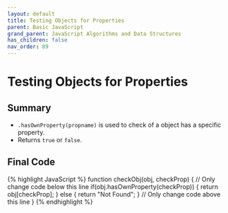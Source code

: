 ```yaml
---
layout: default
title: Testing Objects for Properties
parent: Basic JavaScript
grand_parent: JavaScript Algorithms and Data Structures
has_children: false
nav_order: 89
---
```

# Testing Objects for Properties
## Summary
- `.hasOwnProperty(propname)` is used to check of a object has a specific property.
- Returns `true` or `false`.

## Final Code

{% highlight JavaScript %}
function checkObj(obj, checkProp) {
  // Only change code below this line
  if(obj.hasOwnProperty(checkProp)) {
    return obj[checkProp];
  } else {
    return "Not Found";
  }
  // Only change code above this line
}
{% endhighlight %}